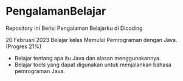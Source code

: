 # PengalamanBelajar
Repository Ini Berisi Pengalaman Belajarku di Dicoding

20 Februari 2023
Belajar kelas Memulai Pemrograman dengan Java. (Progres 21%)
* Belajar tentang apa itu Java dan alasan menggunakannya.
* Belajar tools yang dapat digunakan untuk menjalankan bahasa pemrograman Java.
